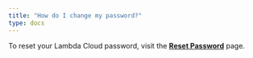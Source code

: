 ```yaml
---
title: "How do I change my password?"
type: docs
---
```


To reset your Lambda Cloud password, visit the
[**Reset Password**](https://lambdalabs.com/cloud/password-reset) page.
